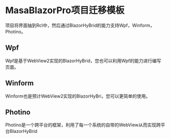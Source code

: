 # MasaBlazorPro项目迁移模板

项目将界面抽到Rcl中，然后通过BlazorHyBrid的能力支持Wpf，Winform，Photino。

## Wpf

Wpf是基于WebView2实现的BlazorHyBrid，您也可以利用Wpf的能力进行编写页面。

## Winform

Winform也是预计WebView2实现的BlazorHyBri，您可以更简单的使用。

## Photino

Photino是一个跨平台的框架，利用了每一个系统的自带的WebView从而实现跨平台BlazorHyBrid
